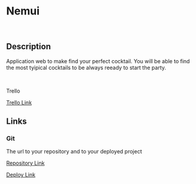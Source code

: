 # Nemui

<br>

## Description

Application web to make find your perfect cocktail. You will be able to find the most tyipical cocktails to be always reeady to start the party.

<br>

Trello

[Trello Link]()

## Links

### Git

The url to your repository and to your deployed project

[Repository Link]()

[Deploy Link]()

